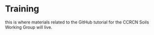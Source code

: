 # Training

this is where materials related to the GitHub tutorial for the CCRCN Soils Working Group will live.
